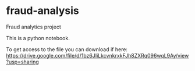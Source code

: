 # fraud-analysis
Fraud analytics project

This is a python notebook.

To get access to the file you can download if here:
https://drive.google.com/file/d/1bz6JIiLkcvnkrxkFJh8ZXRq096wqL9Ay/view?usp=sharing

